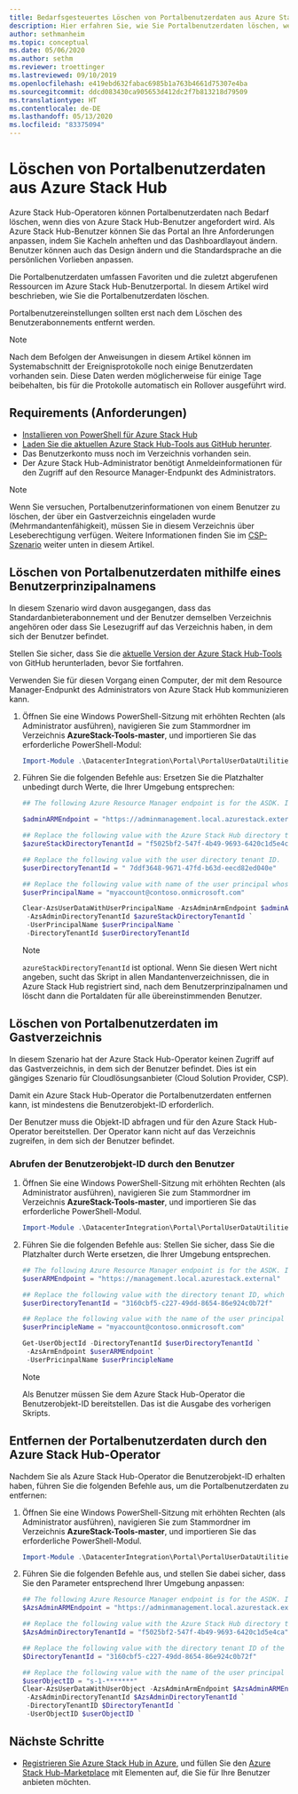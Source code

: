 ```yaml
---
title: Bedarfsgesteuertes Löschen von Portalbenutzerdaten aus Azure Stack Hub
description: Hier erfahren Sie, wie Sie Portalbenutzerdaten löschen, wenn dies von Azure Stack Hub-Benutzern angefordert wird.
author: sethmanheim
ms.topic: conceptual
ms.date: 05/06/2020
ms.author: sethm
ms.reviewer: troettinger
ms.lastreviewed: 09/10/2019
ms.openlocfilehash: e419ebd632fabac6985b1a763b4661d75307e4ba
ms.sourcegitcommit: ddcd083430ca905653d412dc2f7b813218d79509
ms.translationtype: HT
ms.contentlocale: de-DE
ms.lasthandoff: 05/13/2020
ms.locfileid: "83375094"
---
```

# <a name="clear-portal-user-data-from-azure-stack-hub"></a>Löschen von Portalbenutzerdaten aus Azure Stack Hub

Azure Stack Hub-Operatoren können Portalbenutzerdaten nach Bedarf löschen, wenn dies von Azure Stack Hub-Benutzer angefordert wird. Als Azure Stack Hub-Benutzer können Sie das Portal an Ihre Anforderungen anpassen, indem Sie Kacheln anheften und das Dashboardlayout ändern. Benutzer können auch das Design ändern und die Standardsprache an die persönlichen Vorlieben anpassen.

Die Portalbenutzerdaten umfassen Favoriten und die zuletzt abgerufenen Ressourcen im Azure Stack Hub-Benutzerportal. In diesem Artikel wird beschrieben, wie Sie die Portalbenutzerdaten löschen.

Portalbenutzereinstellungen sollten erst nach dem Löschen des Benutzerabonnements entfernt werden.

> [!NOTE]
> Nach dem Befolgen der Anweisungen in diesem Artikel können im Systemabschnitt der Ereignisprotokolle noch einige Benutzerdaten vorhanden sein. Diese Daten werden möglicherweise für einige Tage beibehalten, bis für die Protokolle automatisch ein Rollover ausgeführt wird.

## <a name="requirements"></a>Requirements (Anforderungen)

- [Installieren von PowerShell für Azure Stack Hub](azure-stack-powershell-install.md)
- [Laden Sie die aktuellen Azure Stack Hub-Tools aus GitHub herunter](azure-stack-powershell-download.md).
- Das Benutzerkonto muss noch im Verzeichnis vorhanden sein.
- Der Azure Stack Hub-Administrator benötigt Anmeldeinformationen für den Zugriff auf den Resource Manager-Endpunkt des Administrators.

> [!NOTE]
> Wenn Sie versuchen, Portalbenutzerinformationen von einem Benutzer zu löschen, der über ein Gastverzeichnis eingeladen wurde (Mehrmandantenfähigkeit), müssen Sie in diesem Verzeichnis über Leseberechtigung verfügen. Weitere Informationen finden Sie im [CSP-Szenario](#clear-portal-user-data-in-guest-directory) weiter unten in diesem Artikel.

## <a name="clear-portal-user-data-using-a-user-principal-name"></a>Löschen von Portalbenutzerdaten mithilfe eines Benutzerprinzipalnamens

In diesem Szenario wird davon ausgegangen, dass das Standardanbieterabonnement und der Benutzer demselben Verzeichnis angehören oder dass Sie Lesezugriff auf das Verzeichnis haben, in dem sich der Benutzer befindet.

Stellen Sie sicher, dass Sie die [aktuelle Version der Azure Stack Hub-Tools](azure-stack-powershell-download.md) von GitHub herunterladen, bevor Sie fortfahren.

Verwenden Sie für diesen Vorgang einen Computer, der mit dem Resource Manager-Endpunkt des Administrators von Azure Stack Hub kommunizieren kann.

1. Öffnen Sie eine Windows PowerShell-Sitzung mit erhöhten Rechten (als Administrator ausführen), navigieren Sie zum Stammordner im Verzeichnis **AzureStack-Tools-master**, und importieren Sie das erforderliche PowerShell-Modul:

   ```powershell
   Import-Module .\DatacenterIntegration\Portal\PortalUserDataUtilities.psm1
   ```

2. Führen Sie die folgenden Befehle aus: Ersetzen Sie die Platzhalter unbedingt durch Werte, die Ihrer Umgebung entsprechen:

   ```powershell
   ## The following Azure Resource Manager endpoint is for the ASDK. If you are in a multinode environment, contact your operator or service provider to get the endpoint.

   $adminARMEndpoint = "https://adminmanagement.local.azurestack.external"

   ## Replace the following value with the Azure Stack Hub directory tenant ID.
   $azureStackDirectoryTenantId = "f5025bf2-547f-4b49-9693-6420c1d5e4ca"

   ## Replace the following value with the user directory tenant ID.
   $userDirectoryTenantId = " 7ddf3648-9671-47fd-b63d-eecd82ed040e"

   ## Replace the following value with name of the user principal whose portal user data is to be cleared.
   $userPrincipalName = "myaccount@contoso.onmicrosoft.com"

   Clear-AzsUserDataWithUserPrincipalName -AzsAdminArmEndpoint $adminARMEndpoint `
    -AzsAdminDirectoryTenantId $azureStackDirectoryTenantId `
    -UserPrincipalName $userPrincipalName `
    -DirectoryTenantId $userDirectoryTenantId
   ```

   > [!NOTE]
   > `azureStackDirectoryTenantId` ist optional. Wenn Sie diesen Wert nicht angeben, sucht das Skript in allen Mandantenverzeichnissen, die in Azure Stack Hub registriert sind, nach dem Benutzerprinzipalnamen und löscht dann die Portaldaten für alle übereinstimmenden Benutzer.

## <a name="clear-portal-user-data-in-guest-directory"></a>Löschen von Portalbenutzerdaten im Gastverzeichnis

In diesem Szenario hat der Azure Stack Hub-Operator keinen Zugriff auf das Gastverzeichnis, in dem sich der Benutzer befindet. Dies ist ein gängiges Szenario für Cloudlösungsanbieter (Cloud Solution Provider, CSP).

Damit ein Azure Stack Hub-Operator die Portalbenutzerdaten entfernen kann, ist mindestens die Benutzerobjekt-ID erforderlich.

Der Benutzer muss die Objekt-ID abfragen und für den Azure Stack Hub-Operator bereitstellen. Der Operator kann nicht auf das Verzeichnis zugreifen, in dem sich der Benutzer befindet.

### <a name="user-retrieves-the-user-object-id"></a>Abrufen der Benutzerobjekt-ID durch den Benutzer

1. Öffnen Sie eine Windows PowerShell-Sitzung mit erhöhten Rechten (als Administrator ausführen), navigieren Sie zum Stammordner im Verzeichnis **AzureStack-Tools-master**, und importieren Sie das erforderliche PowerShell-Modul.

   ```powershell
   Import-Module .\DatacenterIntegration\Portal\PortalUserDataUtilities.psm1
   ```

2. Führen Sie die folgenden Befehle aus: Stellen Sie sicher, dass Sie die Platzhalter durch Werte ersetzen, die Ihrer Umgebung entsprechen.

   ```powershell
   ## The following Azure Resource Manager endpoint is for the ASDK. If you are in a multinode environment, contact your operator or service provider to get the endpoint.
   $userARMEndpoint = "https://management.local.azurestack.external"

   ## Replace the following value with the directory tenant ID, which contains the user account.
   $userDirectoryTenantId = "3160cbf5-c227-49dd-8654-86e924c0b72f"

   ## Replace the following value with the name of the user principal whose portal user data is to be cleared.
   $userPrincipleName = "myaccount@contoso.onmicrosoft.com"

   Get-UserObjectId -DirectoryTenantId $userDirectoryTenantId `
    -AzsArmEndpoint $userARMEndpoint `
    -UserPricinpalName $userPrincipleName
   ```

   > [!NOTE]
   > Als Benutzer müssen Sie dem Azure Stack Hub-Operator die Benutzerobjekt-ID bereitstellen. Das ist die Ausgabe des vorherigen Skripts.

## <a name="azure-stack-hub-operator-removes-the-portal-user-data"></a>Entfernen der Portalbenutzerdaten durch den Azure Stack Hub-Operator

Nachdem Sie als Azure Stack Hub-Operator die Benutzerobjekt-ID erhalten haben, führen Sie die folgenden Befehle aus, um die Portalbenutzerdaten zu entfernen:

1. Öffnen Sie eine Windows PowerShell-Sitzung mit erhöhten Rechten (als Administrator ausführen), navigieren Sie zum Stammordner im Verzeichnis **AzureStack-Tools-master**, und importieren Sie das erforderliche PowerShell-Modul.

   ```powershell
   Import-Module .\DatacenterIntegration\Portal\PortalUserDataUtilities.psm1
   ```

2. Führen Sie die folgenden Befehle aus, und stellen Sie dabei sicher, dass Sie den Parameter entsprechend Ihrer Umgebung anpassen:

   ```powershell
   ## The following Azure Resource Manager endpoint is for the ASDK. If you are in a multinode environment, contact your operator or service provider to get the endpoint.
   $AzsAdminARMEndpoint = "https://adminmanagement.local.azurestack.external"

   ## Replace the following value with the Azure Stack Hub directory tenant ID.
   $AzsAdminDirectoryTenantId = "f5025bf2-547f-4b49-9693-6420c1d5e4ca"

   ## Replace the following value with the directory tenant ID of the user to clear.
   $DirectoryTenantId = "3160cbf5-c227-49dd-8654-86e924c0b72f"

   ## Replace the following value with the name of the user principal whose portal user data is to be cleared.
   $userObjectID = "s-1-*******"
   Clear-AzsUserDataWithUserObject -AzsAdminArmEndpoint $AzsAdminARMEndpoint `
    -AzsAdminDirectoryTenantId $AzsAdminDirectoryTenantId `
    -DirectoryTenantID $DirectoryTenantId `
    -UserObjectID $userObjectID `
   ```

## <a name="next-steps"></a>Nächste Schritte

- [Registrieren Sie Azure Stack Hub in Azure](azure-stack-registration.md), und füllen Sie den [Azure Stack Hub-Marketplace](azure-stack-marketplace.md) mit Elementen auf, die Sie für Ihre Benutzer anbieten möchten.
